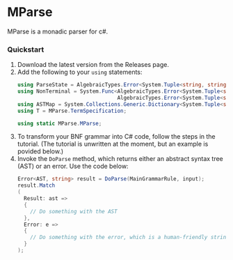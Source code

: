 # MParse
MParse is a monadic parser for c#.

### Quickstart
1. Download the latest version from the Releases page.
2. Add the following to your `using` statements:
   ```csharp
   using ParseState = AlgebraicTypes.Error<System.Tuple<string, string, System.Collections.Immutable.ImmutableList<AlgebraicTypes.Either<string, int>>>, string>;
   using NonTerminal = System.Func<AlgebraicTypes.Error<System.Tuple<string, string, System.Collections.Immutable.ImmutableList<AlgebraicTypes.Either<string, int>>>, string>,
                                   AlgebraicTypes.Error<System.Tuple<string, string, System.Collections.Immutable.ImmutableList<AlgebraicTypes.Either<string, int>>>, string>>;
   using ASTMap = System.Collections.Generic.Dictionary<System.Tuple<string, int>, System.Collections.Generic.List<MParse.TermSpecification>>;
   using T = MParse.TermSpecification;
   
   using static MParse.MParse;
   ```
3. To transform your BNF grammar into C# code, follow the steps in the tutorial. (The tutorial is unwritten at the moment, but an example is povided below.)
4. Invoke the `DoParse` method, which returns either an abstract syntax tree (AST) or an error. Use the code below:
   ```csharp
   Error<AST, string> result = DoParse(MainGrammarRule, input);
   result.Match
   (
     Result: ast =>
     {
       // Do something with the AST
     },
     Error: e =>
     {
       // Do something with the error, which is a human-friendly string stored in 'e'
     }
   );
   ```
